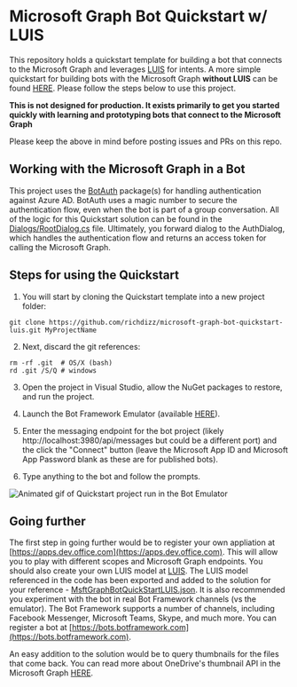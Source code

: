 # Microsoft Graph Bot Quickstart w/ LUIS
This repository holds a quickstart template for building a bot that connects to the Microsoft Graph and leverages [LUIS](https://www.luis.ai/) for intents. A more simple quickstart for building bots with the Microsoft Graph **without LUIS** can be found [HERE](https://github.com/richdizz/microsoft-graph-bot-quickstart). Please follow the steps below to use this project.

**This is not designed for production. It exists primarily to get you started quickly with learning and prototyping bots that connect to the Microsoft Graph**

Please keep the above in mind before posting issues and PRs on this repo.

## Working with the Microsoft Graph in a Bot
This project uses the [BotAuth](https://github.com/richdizz/BotAuth) package(s) for handling authentication against Azure AD. BotAuth uses a magic number to secure the authentication flow, even when the bot is part of a group conversation. All of the logic for this Quickstart solution can be found in the [Dialogs/RootDialog.cs](https://github.com/richdizz/microsoft-graph-bot-quickstart-luis/blob/master/MsftGraphBotQuickStartLUIS/Dialogs/RootDialog.cs) file. Ultimately, you forward dialog to the AuthDialog, which handles the authentication flow and returns an access token for calling the Microsoft Graph.

## Steps for using the Quickstart
1. You will start by cloning the Quickstart template into a new project folder:

```
git clone https://github.com/richdizz/microsoft-graph-bot-quickstart-luis.git MyProjectName
```

2. Next, discard the git references:

```
rm -rf .git  # OS/X (bash)
rd .git /S/Q # windows
```

3. Open the project in Visual Studio, allow the NuGet packages to restore, and run the project.

4. Launch the Bot Framework Emulator (available [HERE](https://docs.botframework.com/en-us/tools/bot-framework-emulator/)).

5. Enter the messaging endpoint for the bot project (likely http://localhost:3980/api/messages but could be a different port) and the click the "Connect" button (leave the Microsoft App ID and Microsoft App Password blank as these are for published bots).

6. Type anything to the bot and follow the prompts.

![Animated gif of Quickstart project run in the Bot Emulator](https://github.com/richdizz/microsoft-graph-bot-quickstart-luis/blob/master/Images/MsftGraphBotQuickStartLuis.gif?raw=true)

## Going further
The first step in going further would be to register your own appliation at [https://apps.dev.office.com](https://apps.dev.office.com). This will allow you to play with different scopes and Microsoft Graph endpoints. You should also create your own LUIS model at [LUIS](https://www.luis.ai/). The LUIS model referenced in the code has been exported and added to the solution for your reference - [MsftGraphBotQuickStartLUIS.json](https://github.com/richdizz/microsoft-graph-bot-quickstart-luis/blob/master/MsftGraphBotQuickStartLUIS/MsftGraphBotQuickStartLUIS.json). It is also recommended you experiment with the bot in real Bot Framework channels (vs the emulator). The Bot Framework supports a number of channels, including Facebook Messenger, Microsoft Teams, Skype, and much more. You can register a bot at [https://bots.botframework.com](https://bots.botframework.com).

An easy addition to the solution would be to query thumbnails for the files that come back. You can read more about OneDrive's thumbnail API in the Microsoft Graph [HERE](https://developer.microsoft.com/en-us/graph/docs/api-reference/beta/api/item_list_thumbnails).